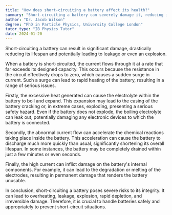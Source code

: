 ```yaml
---
title: "How does short-circuiting a battery affect its health?"
summary: "Short-circuiting a battery can severely damage it, reducing its lifespan and potentially causing it to leak or explode."
author: "Dr. Jacob Wilson"
degree: "PhD in Particle Physics, University College London"
tutor_type: "IB Physics Tutor"
date: 2024-01-20
---
```


Short-circuiting a battery can result in significant damage, drastically reducing its lifespan and potentially leading to leakage or even an explosion.

When a battery is short-circuited, the current flows through it at a rate that far exceeds its designed capacity. This occurs because the resistance in the circuit effectively drops to zero, which causes a sudden surge in current. Such a surge can lead to rapid heating of the battery, resulting in a range of serious issues.

Firstly, the excessive heat generated can cause the electrolyte within the battery to boil and expand. This expansion may lead to the casing of the battery cracking or, in extreme cases, exploding, presenting a serious safety hazard. Even if the battery does not explode, the boiling electrolyte can leak out, potentially damaging any electronic devices to which the battery is connected.

Secondly, the abnormal current flow can accelerate the chemical reactions taking place inside the battery. This acceleration can cause the battery to discharge much more quickly than usual, significantly shortening its overall lifespan. In some instances, the battery may be completely drained within just a few minutes or even seconds.

Finally, the high current can inflict damage on the battery's internal components. For example, it can lead to the degradation or melting of the electrodes, resulting in permanent damage that renders the battery unusable.

In conclusion, short-circuiting a battery poses severe risks to its integrity. It can lead to overheating, leakage, explosion, rapid depletion, and irreversible damage. Therefore, it is crucial to handle batteries safely and appropriately to prevent short-circuit situations.
    